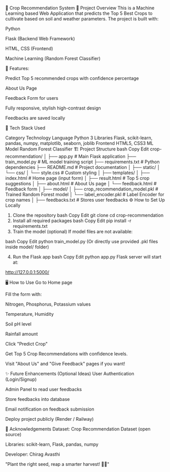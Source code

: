 🌾 Crop Recommendation System
📌 Project Overview
This is a Machine Learning based Web Application that predicts the Top 5 Best Crops to cultivate based on soil and weather parameters.
The project is built with:

Python

Flask (Backend Web Framework)

HTML, CSS (Frontend)

Machine Learning (Random Forest Classifier)

🌟 Features:

Predict Top 5 recommended crops with confidence percentage

About Us Page

Feedback Form for users

Fully responsive, stylish high-contrast design

Feedbacks are saved locally

🚀 Tech Stack Used

Category	Technology
Language	Python 3
Libraries	Flask, scikit-learn, pandas, numpy, matplotlib, seaborn, joblib
Frontend	HTML5, CSS3
ML Model	Random Forest Classifier
🏗 Project Structure
bash
Copy
Edit
crop-recommendation/
│
├── app.py                  # Main Flask application
├── train_model.py           # ML model training script
├── requirements.txt         # Python dependencies
├── README.md                # Project documentation
│
├── static/
│   └── css/
│       └── style.css        # Custom styling
│
├── templates/
│   ├── index.html           # Home page (input form)
│   ├── result.html          # Top 5 crop suggestions
│   ├── about.html           # About Us page
│   └── feedback.html        # Feedback form
│
├── model/
│   ├── crop_recommendation_model.pkl   # Trained Random Forest model
│   └── label_encoder.pkl               # Label Encoder for crop names
│
├── feedbacks.txt            # Stores user feedbacks
⚙️ How to Set Up Locally
1. Clone the repository
bash
Copy
Edit
git clone <repository-url>
cd crop-recommendation
2. Install all required packages
bash
Copy
Edit
pip install -r requirements.txt
3. Train the model (optional)
If model files are not available:

bash
Copy
Edit
python train_model.py
(Or directly use provided .pkl files inside model/ folder)

4. Run the Flask app
bash
Copy
Edit
python app.py
Flask server will start at:

http://127.0.0.1:5000/

🖥 How to Use
Go to Home page

Fill the form with:

Nitrogen, Phosphorus, Potassium values

Temperature, Humidity

Soil pH level

Rainfall amount

Click "Predict Crop"

Get Top 5 Crop Recommendations with confidence levels.

Visit "About Us" and "Give Feedback" pages if you want!

✨ Future Enhancements (Optional Ideas)
User Authentication (Login/Signup)

Admin Panel to read user feedbacks

Store feedbacks into database

Email notification on feedback submission

Deploy project publicly (Render / Railway)

🙏 Acknowledgements
Dataset: Crop Recommendation Dataset (open source)

Libraries: scikit-learn, Flask, pandas, numpy

Developer: Chirag Avasthi

"Plant the right seed, reap a smarter harvest! 🌾🌟"

